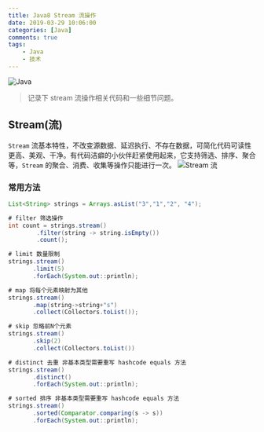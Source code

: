 ```yaml
---
title: Java8 Stream 流操作
date: 2019-03-29 10:06:00
categories: [Java]
comments: true
tags:
	- Java
	- 技术
---
```

![Java](/images/java.jpg)

>记录下 stream 流操作相关代码和一些细节问题。

## Stream(流)
`Stream` 流基本特性，不改变源数据、延迟执行、不存在数据，可简化代码可读性更高、美观、干净。有代码洁癖的小伙伴赶紧使用起来，它支持筛选、排序、聚合等，`Stream` 的聚合、消费、收集等操作只能进行一次。
![Stream 流](/images/java-stream.png)

### 常用方法
``` java
List<String> strings = Arrays.asList("3","1","2", "4");

# filter 筛选操作
int count = strings.stream()
		.filter(string -> string.isEmpty())
		.count();

# limit 数量限制
strings.stream()
	   .limit(5)
	   .forEach(System.out::println);

# map 将每个元素映射为其他
strings.stream()
       .map(string->string+"s")
       .collect(Collectors.toList());

# skip 忽略前N个元素
strings.stream()
	   .skip(2)
	   .collect(Collectors.toList())

# distinct 去重 非基本类型需要重写 hashcode equals 方法
strings.stream()
	   .distinct()
	   .forEach(System.out::println);

# sorted 排序 非基本类型需要重写 hashcode equals 方法
strings.stream()
       .sorted(Comparator.comparing(s -> s))
	   .forEach(System.out::println);
```